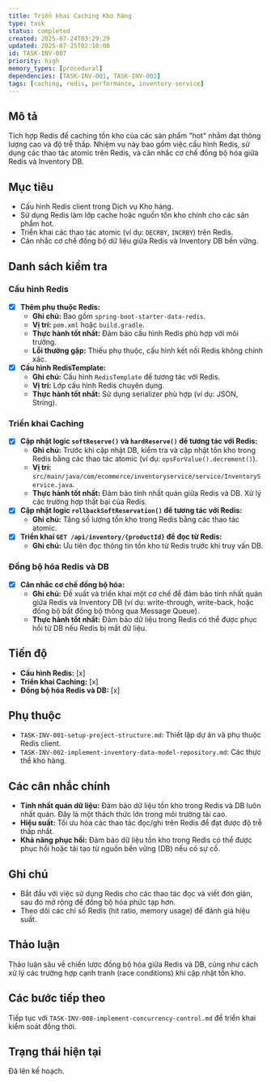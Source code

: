 ```yaml
---
title: Triển khai Caching Kho hàng
type: task
status: completed
created: 2025-07-24T03:29:29
updated: 2025-07-25T02:10:00
id: TASK-INV-007
priority: high
memory_types: [procedural]
dependencies: [TASK-INV-001, TASK-INV-002]
tags: [caching, redis, performance, inventory-service]
---
```


## Mô tả

Tích hợp Redis để caching tồn kho của các sản phẩm "hot" nhằm đạt thông lượng cao và độ trễ thấp. Nhiệm vụ này bao gồm việc cấu hình Redis, sử dụng các thao tác atomic trên Redis, và cân nhắc cơ chế đồng bộ hóa giữa Redis và Inventory DB.

## Mục tiêu

*   Cấu hình Redis client trong Dịch vụ Kho hàng.
*   Sử dụng Redis làm lớp cache hoặc nguồn tồn kho chính cho các sản phẩm hot.
*   Triển khai các thao tác atomic (ví dụ: `DECRBY`, `INCRBY`) trên Redis.
*   Cân nhắc cơ chế đồng bộ dữ liệu giữa Redis và Inventory DB bền vững.

## Danh sách kiểm tra

### Cấu hình Redis
- [x] **Thêm phụ thuộc Redis:**
    - **Ghi chú:** Bao gồm `spring-boot-starter-data-redis`.
    - **Vị trí:** `pom.xml` hoặc `build.gradle`.
    - **Thực hành tốt nhất:** Đảm bảo cấu hình Redis phù hợp với môi trường.
    - **Lỗi thường gặp:** Thiếu phụ thuộc, cấu hình kết nối Redis không chính xác.
- [x] **Cấu hình RedisTemplate:**
    - **Ghi chú:** Cấu hình `RedisTemplate` để tương tác với Redis.
    - **Vị trí:** Lớp cấu hình Redis chuyên dụng.
    - **Thực hành tốt nhất:** Sử dụng serializer phù hợp (ví dụ: JSON, String).

### Triển khai Caching
- [x] **Cập nhật logic `softReserve()` và `hardReserve()` để tương tác với Redis:**
    - **Ghi chú:** Trước khi cập nhật DB, kiểm tra và cập nhật tồn kho trong Redis bằng các thao tác atomic (ví dụ: `opsForValue().decrement()`).
    - **Vị trí:** `src/main/java/com/ecommerce/inventoryservice/service/InventoryService.java`.
    - **Thực hành tốt nhất:** Đảm bảo tính nhất quán giữa Redis và DB. Xử lý các trường hợp thất bại của Redis.
- [x] **Cập nhật logic `rollbackSoftReservation()` để tương tác với Redis:**
    - **Ghi chú:** Tăng số lượng tồn kho trong Redis bằng các thao tác atomic.
- [x] **Triển khai `GET /api/inventory/{productId}` để đọc từ Redis:**
    - **Ghi chú:** Ưu tiên đọc thông tin tồn kho từ Redis trước khi truy vấn DB.

### Đồng bộ hóa Redis và DB
- [x] **Cân nhắc cơ chế đồng bộ hóa:**
    - **Ghi chú:** Đề xuất và triển khai một cơ chế để đảm bảo tính nhất quán giữa Redis và Inventory DB (ví dụ: write-through, write-back, hoặc đồng bộ bất đồng bộ thông qua Message Queue).
    - **Thực hành tốt nhất:** Đảm bảo dữ liệu trong Redis có thể được phục hồi từ DB nếu Redis bị mất dữ liệu.

## Tiến độ

*   **Cấu hình Redis:** [x]
*   **Triển khai Caching:** [x]
*   **Đồng bộ hóa Redis và DB:** [x]

## Phụ thuộc

*   `TASK-INV-001-setup-project-structure.md`: Thiết lập dự án và phụ thuộc Redis client.
*   `TASK-INV-002-implement-inventory-data-model-repository.md`: Các thực thể kho hàng.

## Các cân nhắc chính

*   **Tính nhất quán dữ liệu:** Đảm bảo dữ liệu tồn kho trong Redis và DB luôn nhất quán. Đây là một thách thức lớn trong môi trường tải cao.
*   **Hiệu suất:** Tối ưu hóa các thao tác đọc/ghi trên Redis để đạt được độ trễ thấp nhất.
*   **Khả năng phục hồi:** Đảm bảo dữ liệu tồn kho trong Redis có thể được phục hồi hoặc tái tạo từ nguồn bền vững (DB) nếu có sự cố.

## Ghi chú

*   Bắt đầu với việc sử dụng Redis cho các thao tác đọc và viết đơn giản, sau đó mở rộng để đồng bộ hóa phức tạp hơn.
*   Theo dõi các chỉ số Redis (hit ratio, memory usage) để đánh giá hiệu suất.

## Thảo luận

Thảo luận sâu về chiến lược đồng bộ hóa giữa Redis và DB, cũng như cách xử lý các trường hợp cạnh tranh (race conditions) khi cập nhật tồn kho.

## Các bước tiếp theo

Tiếp tục với `TASK-INV-008-implement-concurrency-control.md` để triển khai kiểm soát đồng thời.

## Trạng thái hiện tại

Đã lên kế hoạch.